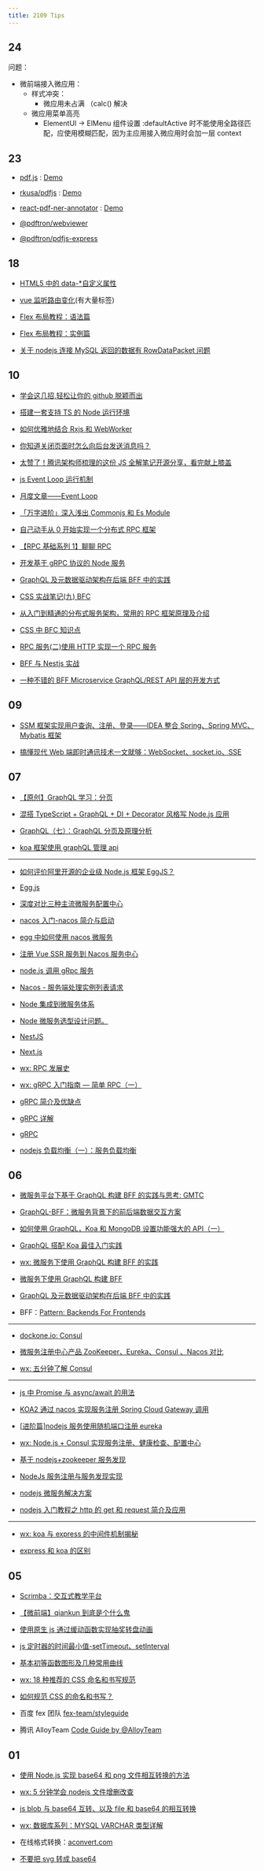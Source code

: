 ```yaml
---
title: 2109 Tips
---
```


## 24

问题：

- 微前端接入微应用：
  - 样式冲突：
    - 微应用未占满 （calc() 解决
  - 微应用菜单高亮
    - ElementUI -> ElMenu 组件设置 :defaultActive 时不能使用全路径匹配，应使用模糊匹配，因为主应用接入微应用时会加一层 context

## 23

- [pdf.js](https://github.com/mozilla/pdf.js) : [Demo](https://mozilla.github.io/pdf.js/web/viewer.html)

- [rkusa/pdfjs](https://github.com/rkusa/pdfjs) : [Demo](http://pdfjs.rkusa.st/)

- [react-pdf-ner-annotator](https://www.npmjs.com/package/react-pdf-ner-annotator) : [Demo](https://react-annotator-demo.netlify.app/)

- [@pdftron/webviewer](https://www.npmjs.com/package/@pdftron/webviewer)

- [@pdftron/pdfjs-express](https://www.npmjs.com/package/@pdftron/pdfjs-express)

## 18

- [HTML5 中的 data-\*自定义属性](https://zhuanlan.zhihu.com/p/94849216)

- [vue 监听路由变化](https://www.cnblogs.com/crazycode2/p/8727410.html)(有大量标签)

- [Flex 布局教程：语法篇](http://www.ruanyifeng.com/blog/2015/07/flex-grammar.html)

- [Flex 布局教程：实例篇](http://www.ruanyifeng.com/blog/2015/07/flex-examples.html)

- [关于 nodejs 连接 MySQL 返回的数据有 RowDataPacket 问题](https://www.cnblogs.com/lanker/p/9321838.html)

## 10

- [学会这几招,轻松让你的 github 脱颖而出](https://juejin.cn/post/6997070653010477087)

- [搭建一套支持 TS 的 Node 运行环境](https://juejin.cn/post/6996834929401151525)

- [如何优雅地结合 Rxjs 和 WebWorker](https://juejin.cn/post/6844903650687467528)

- [你知道关闭页面时怎么向后台发送消息吗？](https://juejin.cn/post/6997016317635084319)

- [太赞了！腾讯架构师梳理的这份 JS 全解笔记开源分享，看完献上膝盖](https://juejin.cn/post/6975503064744591391#heading-0)

- [js Event Loop 运行机制](https://juejin.cn/post/6844903651664723981)

- [月度文章——Event Loop](https://juejin.cn/post/6844903702424371214)

- [「万字进阶」深入浅出 Commonjs 和 Es Module](https://juejin.cn/post/6994224541312483336)

- [自己动手从 0 开始实现一个分布式 RPC 框架](https://juejin.cn/post/6983862862426931207)

- [【RPC 基础系列 1】聊聊 RPC](https://juejin.cn/post/6983823254490185742)

- [开发基于 gRPC 协议的 Node 服务](https://juejin.cn/post/6972430337548746766)

- [GraphQL 及元数据驱动架构在后端 BFF 中的实践](https://juejin.cn/post/6959487456517292040)

- [CSS 实战笔记(九) BFC](https://juejin.cn/post/6957521308737503245)

- [从入门到精通的分布式服务架构，常用的 RPC 框架原理及介绍](https://juejin.cn/post/6953212166593839135)

- [CSS 中 BFC 知识点](https://juejin.cn/post/6952847988213579807)

- [RPC 服务(二)使用 HTTP 实现一个 RPC 服务](https://juejin.cn/post/6947708165639110692)

- [BFF 与 Nestjs 实战](https://juejin.cn/post/6925028503314235399)

- [一种不错的 BFF Microservice GraphQL/REST API 层的开发方式](https://www.cnblogs.com/hacker-linner/p/14108237.html)

## 09

- [SSM 框架实现用户查询、注册、登录——IDEA 整合 Spring、Spring MVC、Mybatis 框架](https://blog.csdn.net/One_L_Star/article/details/102941637)

- [搞懂现代 Web 端即时通讯技术一文就够：WebSocket、socket.io、SSE](https://www.163.com/dy/article/GJ9QQ5VP0511X1MK.html?f=post2020_dy_recommends)

## 07

- [【原创】GraphQL 学习：分页](https://www.jianshu.com/p/79af61abb4ff)

- [混搭 TypeScript + GraphQL + DI + Decorator 风格写 Node.js 应用](https://mp.weixin.qq.com/s?src=11&timestamp=1630998245&ver=3299&signature=SP-rHF4EMMf2PkAUmnKuNQYAHNiKtiPlESQpj3t3g3aM5pVOt-da2nHSIG9d58Uu-xQ3lIDW9Q5a309wkeUdozgjDkPlAZ*uLoucGuBjhqYpOaaVZpW5lC97J6Rp*5U*&new=1)

- [GraphQL（七）：GraphQL 分页及原理分析](https://www.jianshu.com/p/5e37f6528dc4)

- [koa 框架使用 graphQL 管理 api](https://blog.csdn.net/qq_40816649/article/details/88419762)

---

- [如何评价阿里开源的企业级 Node.js 框架 EggJS？](https://www.zhihu.com/question/50526101)

- [Egg.js](https://eggjs.org/zh-cn/)

- [深度对比三种主流微服务配置中心](https://zhuanlan.zhihu.com/p/62191330)

- [nacos 入门-nacos 简介与启动](http://liflag.cn/post/39)

- [egg 中如何使用 nacos 微服务](https://blog.csdn.net/weixin_40829594/article/details/114111912)

- [注册 Vue SSR 服务到 Nacos 服务中心](https://www.yuque.com/samirguo/oboxgd/uy07zz)

- [node.js 调用 gRpc 服务](https://www.gitmemory.com/issue/alibaba/nacos/5145/803715560)

- [Nacos - 服务端处理实例列表请求](https://segmentfault.com/a/1190000038835528)

- [Node 集成到微服务体系](https://juejin.cn/post/6845166890709417991)

- [Node 微服务选型设计问题。](https://cnodejs.org/topic/5bbda56837a6965f59052042)

- [NestJS](https://docs.nestjs.cn/)

- [Next.js](https://www.nextjs.cn/)

- [wx: RPC 发展史](https://mp.weixin.qq.com/s?src=11&timestamp=1630978481&ver=3299&signature=hbioxSQ0clxzq0TJndFIlU-t0doRooniyDQWK7FWBTb6cgx2nadwCjUYBKzgoMbT0ycetcggAjZ4CwEXc32A9FCkL4MGHs3jaqkPI95xYf8H0fPxFK0bD3HS5-KMYHLi&new=1)

- [wx: gRPC 入门指南 — 简单 RPC（一）](https://mp.weixin.qq.com/s?src=11&timestamp=1630978491&ver=3299&signature=uJUR-NS4j7bZ6exVPeYTzy4yIWYttttd1GHEW4w2RYrTEtNTuKdbJfzRGA8l-SQJkgJTcBh7Fjd-tC00mb8iSWniLZEbUxlfvoL0DFMEYcRd4L16nPlclsik4*CKpk7V&new=1)

- [gRPC 简介及优缺点](https://www.jianshu.com/p/5f664efd5798)

- [gRPC 详解](https://www.jianshu.com/p/9c947d98e192)

- [gRPC](https://www.grpc.io/)

- [nodejs 负载均衡（一）：服务负载均衡](https://zhuanlan.zhihu.com/p/129838721)

## 06

- [微服务平台下基于 GraphQL 构建 BFF 的实践与思考: GMTC](https://www.infoq.cn/video/H66bxlDNX08wsfxuQgyW)

- [GraphQL-BFF：微服务背景下的前后端数据交互方案](https://zhuanlan.zhihu.com/p/75241522)

- [如何使用 GraphQL，Koa 和 MongoDB 设置功能强大的 API（一）](https://www.jianshu.com/p/6b7b1de7c09f)

- [GraphQL 搭配 Koa 最佳入门实践](https://segmentfault.com/a/1190000012720317)

- [wx: 微服务下使用 GraphQL 构建 BFF 的实践](https://mp.weixin.qq.com/s?src=11&timestamp=1630892345&ver=3297&signature=EsfSUVpfs*109HTDTBMrAkriBtZY-li5bRJIDqIWt08yzbpDzYG82Go3vwwF06V6OQe*84Mt2obppUXsUpM6SaeDa8UBWe6tAktvBsx1hg1zzgECPJmhqe9ldS4zDwDW&new=1)

- [微服务下使用 GraphQL 构建 BFF](https://zhuanlan.zhihu.com/p/35108457)

- [GraphQL 及元数据驱动架构在后端 BFF 中的实践](https://zhuanlan.zhihu.com/p/370436576)

- BFF：[Pattern: Backends For Frontends](https://samnewman.io/patterns/architectural/bff/)

---

- [dockone.io: Consul](http://dockone.io/topic/Consul)

- [微服务注册中心产品 ZooKeeper、Eureka、Consul 、Nacos 对比](http://dockone.io/article/58870)

- [wx: 五分钟了解 Consul](https://mp.weixin.qq.com/s?src=11&timestamp=1630893921&ver=3297&signature=FHVezmlekmi7n4loQ3UeAjkGkGd*q85GeWPT4VE1KEMCIeYvs*WeB4n5eVkYnrUwDEh9B4fSbqbubOxUPGH4EVJx8wsNT5abCcqWo0DmCD9ThUNH2Gc7dLET*jFY5gPt&new=1)

---

- [js 中 Promise 与 async/await 的用法](https://blog.csdn.net/guairena/article/details/110530169)

- [KOA2 通过 nacos 实现服务注册 Spring Cloud Gateway 调用](https://blog.csdn.net/python2007cn/article/details/119707192)

- [[进阶篇]nodejs 服务使用随机端口注册 eureka](https://blog.csdn.net/zhubinwell/article/details/79924581)

- [wx: Node.js + Consul 实现服务注册、健康检查、配置中心](https://mp.weixin.qq.com/s?src=11&timestamp=1630915807&ver=3297&signature=8qT65S6q42y*rGv5WKMKjY2npkgJ3XISGSECf3kc5jQBUV5J4AJiJl9elahYeWE43TbvsWBBGFyhvrjzdKfWD5Pi82tvM3eadMNe-ECPuA5oUruvZO2n2eEf16D8DCAT&new=1)

- [基于 nodejs+zookeeper 服务发现](https://blog.csdn.net/jrn1012/article/details/77043523)

- [NodeJs 服务注册与服务发现实现](https://juejin.cn/post/6844903758338457607)

- [nodejs 微服务解决方案](https://segmentfault.com/a/1190000015051682)

- [nodejs 入门教程之 http 的 get 和 request 简介及应用](https://www.cnblogs.com/hanguidong/p/9307391.html)

---

- [wx: koa 与 express 的中间件机制揭秘](https://mp.weixin.qq.com/s?src=11&timestamp=1630895452&ver=3297&signature=7lUYcLcmvyW8z7PpRnOe60pXzyAQWpTVg-JVXHBjtLu9PWVR3G0YgoDPbuY4k2MSPCcs9pA2oFUIkeiqexgUtNG0vzlCQBDYwtjK98G1CGJY95H8oKHpUvJz8xuH13Va&new=1)

- [express 和 koa 的区别](https://www.jianshu.com/p/632bfeebd43d)

## 05

- [Scrimba：交互式教学平台](https://scrimba.com/)

- [【微前端】qiankun 到底是个什么鬼](https://zhuanlan.zhihu.com/p/379744976)

- [使用原生 js 通过缓动函数实现抽奖转盘动画](https://zhuanlan.zhihu.com/p/372894854)

- [js 定时器的时间最小值-setTimeout、setInterval](https://www.cnblogs.com/daysme/p/6207495.html)

- [基本初等函数图形及几种常用曲线](https://blog.csdn.net/hnyy0301/article/details/104150845)

- [wx: 18 种推荐的 CSS 命名和书写规范](https://mp.weixin.qq.com/s?src=11&timestamp=1630565697&ver=3289&signature=NXVAM87nMiFP7SipREWYEPJqBnf9-eVzfmKn6nPfDAY6R7ce2EmYOpSnxMCzcnD3N2x87-A7ErtdXBPrY9pgwI9Xf074omF6WUatll*P60iBxWBDoZzWPq-CfrFDn5Yy&new=1)

- [如何规范 CSS 的命名和书写？](https://www.zhihu.com/question/19586885)

- 百度 fex 团队 [fex-team/styleguide](https://github.com/fex-team/styleguide/blob/master/css.md)

- 腾讯 AlloyTeam [Code Guide by @AlloyTeam](http://alloyteam.github.io/CodeGuide/)

## 01

- [使用 Node.js 实现 base64 和 png 文件相互转换的方法](https://www.jb51.net/article/182413.htm)

- [wx: 5 分钟学会 nodejs 文件增删改查](https://mp.weixin.qq.com/s?src=11&timestamp=1630475591&ver=3287&signature=3lRAE214Zcr3qesKtSsx4OyGnTRe5zQLock0IThxvEJH8Kd5TDktYZDzVR1XZjRM5I5ZUNmhTBXonVoB7Fp*eaUTztju*LXIloaye7skFlD3vKH7KJVTgiEWeWPOxzsJ&new=1)

- [js blob 与 base64 互转、以及 file 和 base64 的相互转换](http://www.manongjc.com/detail/24-civwrgnuqscbpsp.html)

- [wx: 数据库系列：MYSQL VARCHAR 类型详解](https://mp.weixin.qq.com/s?src=11&timestamp=1630465628&ver=3287&signature=HohKfgvV9Z8GjYLx-ebGxJf39kxWjhRLepMq3jRGNVKGW6IFVr67c5YavCc7626DIjysHf5vi6crEjyIJ9cQQ6KPeb4Lnmfx-Pk6IzMHL9UC0u2YkJICVK2ULjGCRMV7&new=1)

- 在线格式转换：[aconvert.com](https://www.aconvert.com/cn/)

- [不要把 svg 转成 base64](https://qianduan.net/dont-svg-base64/)
